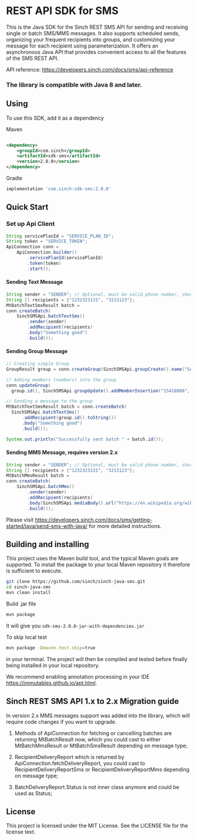 # REST API SDK for SMS

This is the Java SDK for the Sinch REST SMS API for sending and receiving single or batch SMS/MMS messages. It also supports
scheduled sends, organizing your frequent recipients into groups, and customizing your message for each recipient using
parameterization. It offers an asynchronous Java API that provides convenient access to all the features of the SMS REST
API.

API reference: https://developers.sinch.com/docs/sms/api-reference

### The library is compatible with Java 8 and later.

## Using

To use this SDK, add it as a dependency

Maven

```xml

<dependency>
    <groupId>com.sinch</groupId>
    <artifactId>sdk-sms</artifactId>
    <version>2.0.0</version>
</dependency>
```

Gradle
```groovy
implementation 'com.sinch:sdk-sms:2.0.0'
```

## Quick Start

### Set up Api Client

```java
String servicePlanId = "SERVICE_PLAN_ID";
String token = "SERVICE_TOKEN";
ApiConnection conn =
    ApiConnection.builder()
        .servicePlanId(servicePlanId)
        .token(token)
        .start();
```

#### Sending Text Message

```java
String sender = "SENDER"; // Optional, must be valid phone number, short code or alphanumeric.
String [] recipients = {"1232323131", "3213123"};
MtBatchTextSmsResult batch =
conn.createBatch(
    SinchSMSApi.batchTextSms()
        .sender(sender)
        .addRecipient(recipients)
        .body("Something good")
        .build());
```

#### Sending Group Message

```java
// Creating simple Group
GroupResult group = conn.createGroup(SinchSMSApi.groupCreate().name("Subscriber").build());

// Adding members (numbers) into the group
conn.updateGroup(
  group.id(), SinchSMSApi.groupUpdate().addMemberInsertion("15418888", "323232").build());

// Sending a message to the group
MtBatchTextSmsResult batch = conn.createBatch(
  SinchSMSApi.batchTextSms()
      .addRecipient(group.id().toString())
      .body("Something good")
      .build());

System.out.println("Successfully sent batch " + batch.id());
```

#### Sending MMS Message, requires version 2.x

```java
String sender = "SENDER"; // Optional, must be valid phone number, short code or alphanumeric.
String [] recipients = {"1232323131", "3213123"};
MtBatchMmsResult batch =
conn.createBatch(
    SinchSMSApi.batchMms()
        .sender(sender)
        .addRecipient(recipients)
        .body(SinchSMSApi.mediaBody().url("https://en.wikipedia.org/wiki/Sinch_(company)#/media/File:Sinch_LockUp_RGB.png").message("Hello, world!").build())
        .build());
```

Please visit https://developers.sinch.com/docs/sms/getting-started/java/send-sms-with-java/ for more detailed instructions.

## Building and installing

This project uses the Maven build tool, and the typical Maven goals are supported. To install the package to your local
Maven repository it therefore is sufficient to execute.

```bash
git clone https://github.com/sinch/sinch-java-sms.git
cd sinch-java-sms    
mvn clean install
```

Build .jar file
```bash
mvn package
```

It will give you `sdk-sms-2.0.0-jar-with-dependencies.jar`

To skip local test
```bash
mvn package -Dmaven.test.skip=true
```

in your terminal. The project will then be compiled and tested before finally being installed in your local repository.

We recommend enabling annotation processing in your IDE https://immutables.github.io/apt.html.

## Sinch REST SMS API 1.x to 2.x Migration guide

In version 2.x MMS messages support was added into the library, which will require code changes if you want to upgrade.

1. Methods of ApiConnection for fetching or cancelling batches are returning MtBatchResult now, which you could cast to 
either MtBatchMmsResult or MtBatchSmsResult depending on message type;

2. RecipientDeliveryReport which is returned by ApiConnection.fetchDeliveryReport, you could cast to
RecipientDeliveryReportSms or RecipientDeliveryReportMms depending on message type;

3. BatchDeliveryReport.Status is not inner class anymore and could be used as Status;

## License

This project is licensed under the MIT License. See the LICENSE file for the license text.
